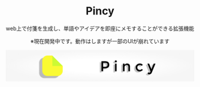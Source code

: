 <div align="center">
    <h1>Pincy</h1>
    <p>web上で付箋を生成し、単語やアイデアを即座にメモすることができる拡張機能</p>
    <p>※現在開発中です。動作はしますが一部のUIが崩れています</p>


<img src="assets/banner.png"></img>
</div>
